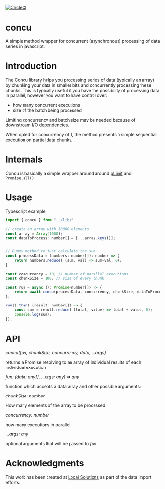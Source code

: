 [![CircleCI](https://circleci.com/gh/twom/concu/tree/master.svg?style=svg)](https://circleci.com/gh/twom/concu/tree/master)

# concu
A simple method wrapper for concurrent (asynchronous) processing of data series in javascript.

# Introduction
The Concu library helps you processing series of data (typically an array) by chunking your data in smaller bits and concurrently processing these chunks.
This is typically useful if you have the possibility of processing data in parallel, however you want to have control over:
- how many concurrent executions
- size of the batch being processed

Limiting concurrency and batch size may be needed because of downstream I/O dependencies.

When opted for concurrency of 1, the method presents a simple sequential execution on partial data chunks.

# Internals
Concu is basically a simple wrapper around around [pLimit](https://github.com/sindresorhus/p-limit) and `Promise.all()`


# Usage

Typescript example

```javascript
import { concu } from "../lib/"

// create an array with 10000 elements
const array = Array(1000);
const dataToProcess: number[] = [...array.keys()];


// Dummy method to just calculate the sum
const processData = (numbers: number[]): number => {
    return numbers.reduce( (sum, val) => sum+val, 0);
}

const concurrency = 10; // number of parallel executions
const chunkSize = 100; // size of every chunk

const run = async (): Promise<number[]> => {
    return await concu(processData, concurrency, chunkSize, dataToProcess)
};

run().then( (result: number[]) => {
    const sum = result.reduce( (total, value) => total + value, 0);
    console.log(sum);
});

```


# API

*concu(fun, chunkSize, concurrency, data, ...args)*

returns a Promise resolving to an array of individual results of each individual execution

_fun: (data: any[], ...args: any) => any_

function which accepts a data array and other possible arguments:
 
_chunkSize: number_

How many elements of the array to be processed
 
_concurrency: number_

how many executions in parallel
 
 _...args: any_
 
 optional arguments that will be passed to _fun_


# Acknowledgments


This work has been created at [Locai Solutions](https://www.locaisolutions.com) as part of the data import efforts.
